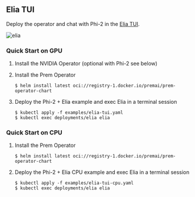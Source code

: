 ## Elia TUI

Deploy the operator and chat with Phi-2 in the [Elia TUI](https://github.com/darrenburns/elia).

![elia](https://github.com/richiejp/prem-operator/assets/988098/e54eb9b8-1375-4b35-ba3e-24ba5d58360a)

### Quick Start on GPU

1. Install the NVIDIA Operator (optional with Phi-2 see below)
2. Install the Prem Operator
    ```
    $ helm install latest oci://registry-1.docker.io/premai/prem-operator-chart
    ```

3. Deploy the Phi-2 + Elia example and exec Elia in a terminal session
    ```
    $ kubectl apply -f examples/elia-tui.yaml
    $ kubectl exec deployments/elia elia
    ```

### Quick Start on CPU

1. Install the Prem Operator
    ```
    $ helm install latest oci://registry-1.docker.io/premai/prem-operator-chart
    ```

2. Deploy the Phi-2 + Elia CPU example and exec Elia in a terminal session
    ```
    $ kubectl apply -f examples/elia-tui-cpu.yaml
    $ kubectl exec deployments/elia elia
    ```

